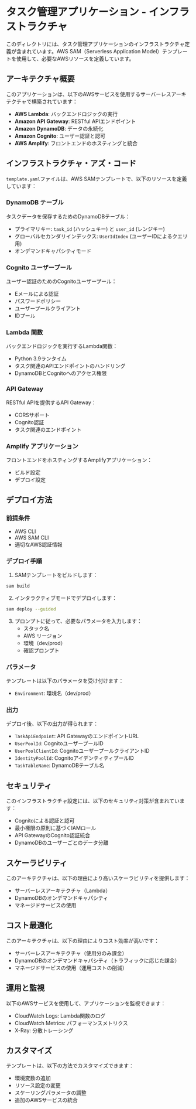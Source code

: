 # タスク管理アプリケーション - インフラストラクチャ

このディレクトリには、タスク管理アプリケーションのインフラストラクチャ定義が含まれています。AWS SAM（Serverless Application Model）テンプレートを使用して、必要なAWSリソースを定義しています。

## アーキテクチャ概要

このアプリケーションは、以下のAWSサービスを使用するサーバーレスアーキテクチャで構築されています：

- **AWS Lambda**: バックエンドロジックの実行
- **Amazon API Gateway**: RESTful APIエンドポイント
- **Amazon DynamoDB**: データの永続化
- **Amazon Cognito**: ユーザー認証と認可
- **AWS Amplify**: フロントエンドのホスティングと統合

## インフラストラクチャ・アズ・コード

`template.yaml`ファイルは、AWS SAMテンプレートで、以下のリソースを定義しています：

### DynamoDB テーブル

タスクデータを保存するためのDynamoDBテーブル：

- プライマリキー: `task_id` (ハッシュキー) と `user_id` (レンジキー)
- グローバルセカンダリインデックス: `UserIdIndex` (ユーザーIDによるクエリ用)
- オンデマンドキャパシティモード

### Cognito ユーザープール

ユーザー認証のためのCognitoユーザープール：

- Eメールによる認証
- パスワードポリシー
- ユーザープールクライアント
- IDプール

### Lambda 関数

バックエンドロジックを実行するLambda関数：

- Python 3.9ランタイム
- タスク関連のAPIエンドポイントのハンドリング
- DynamoDBとCognitoへのアクセス権限

### API Gateway

RESTful APIを提供するAPI Gateway：

- CORSサポート
- Cognito認証
- タスク関連のエンドポイント

### Amplify アプリケーション

フロントエンドをホスティングするAmplifyアプリケーション：

- ビルド設定
- デプロイ設定

## デプロイ方法

### 前提条件

- AWS CLI
- AWS SAM CLI
- 適切なAWS認証情報

### デプロイ手順

1. SAMテンプレートをビルドします：

```bash
sam build
```

2. インタラクティブモードでデプロイします：

```bash
sam deploy --guided
```

3. プロンプトに従って、必要なパラメータを入力します：
   - スタック名
   - AWS リージョン
   - 環境（dev/prod）
   - 確認プロンプト

### パラメータ

テンプレートは以下のパラメータを受け付けます：

- `Environment`: 環境名（dev/prod）

### 出力

デプロイ後、以下の出力が得られます：

- `TaskApiEndpoint`: API GatewayのエンドポイントURL
- `UserPoolId`: CognitoユーザープールID
- `UserPoolClientId`: CognitoユーザープールクライアントID
- `IdentityPoolId`: CognitoアイデンティティプールID
- `TaskTableName`: DynamoDBテーブル名

## セキュリティ

このインフラストラクチャ設定には、以下のセキュリティ対策が含まれています：

- Cognitoによる認証と認可
- 最小権限の原則に基づくIAMロール
- API GatewayのCognito認証統合
- DynamoDBのユーザーごとのデータ分離

## スケーラビリティ

このアーキテクチャは、以下の理由により高いスケーラビリティを提供します：

- サーバーレスアーキテクチャ（Lambda）
- DynamoDBのオンデマンドキャパシティ
- マネージドサービスの使用

## コスト最適化

このアーキテクチャは、以下の理由によりコスト効率が高いです：

- サーバーレスアーキテクチャ（使用分のみ課金）
- DynamoDBのオンデマンドキャパシティ（トラフィックに応じた課金）
- マネージドサービスの使用（運用コストの削減）

## 運用と監視

以下のAWSサービスを使用して、アプリケーションを監視できます：

- CloudWatch Logs: Lambda関数のログ
- CloudWatch Metrics: パフォーマンスメトリクス
- X-Ray: 分散トレーシング

## カスタマイズ

テンプレートは、以下の方法でカスタマイズできます：

- 環境変数の追加
- リソース設定の変更
- スケーリングパラメータの調整
- 追加のAWSサービスの統合
